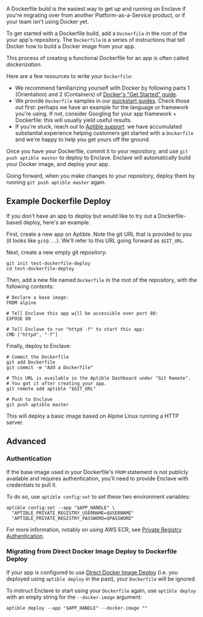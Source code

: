 A Dockerfile build is the easiest way to get up and running on Enclave if
you're migrating over from another Platform-as-a-Service product, or if your
team isn't using Docker yet.

To get started with a Dockerfile build, add a `Dockerfile` in the root of the
your app's repository. The `Dockerfile` is a series of instructions that tell
Docker how to build a Docker image from your app.

This process of creating a functional Dockerfile for an app is often called
_dockerization_.

Here are a few resources to write your `Dockerfile`:

- We recommend familiarizing yourself with Docker by following parts 1
  (Orientation) and 2 (Containers) of [Docker's "Get Started"
  guide][docker-get-started].
- We provide `Dockerfile` samples in our [quickstart
  guides][quickstart-guides]. Check those out first: perhaps we have an example
  for the language or framework you're using. If not, consider Googling for
  your app framework + Dockerfile: this will usually yield useful results.
- If you're stuck, reach out to [Aptible support][aptible-support]: we have
  accumulated substantial experience helping customers get started with a
  `Dockerfile` and we're happy to help you get yours off the ground.

Once you have your Dockerfile, commit it to your repository, and use `git push
aptible master` to deploy to Enclave. Enclave will automatically build your
Docker image, and deploy your app.

Going forward, when you make changes to your repository, deploy them by running
`git push aptible master` again.

## Example Dockerfile Deploy

If you don't have an app to deploy but would like to try out a Dockerfile-based
deploy, here's an example.

First, create a new app on Aptible. Note the git URL that is provided to you
(it looks like `git@...`). We'll refer to this URL going forward as `$GIT_URL`.

Next, create a new empty git repository:

```
git init test-dockerfile-deploy
cd test-dockerfile-deploy
```

Then, add a new file named `Dockerfile` in the root of the repository, with the
following contents:

```
# Declare a base image:
FROM alpine

# Tell Enclave this app will be accessible over port 80:
EXPOSE 80

# Tell Enclave to run "httpd -f" to start this app:
CMD ["httpd", "-f"]
```

Finally, deploy to Enclave:

```
# Commit the Dockerfile
git add Dockerfile
git commit -m "Add a Dockerfile"

# This URL is available in the Aptible Dashboard under "Git Remote".
# You got it after creating your app.
git remote add aptible "$GIT_URL"

# Push to Enclave
git push aptible master
```

This will deploy a basic image based on Alpine Linux running a HTTP server.

## Advanced

### Authentication

If the base image used in your Dockerfile's `FROM` statement is not publicly
available and requires authentication, you'll need to provide Enclave with
credentials to pull it.

To do so, use `aptible config:set` to set these two environment variables:

```
aptible config:set --app "$APP_HANDLE" \
  "APTIBLE_PRIVATE_REGISTRY_USERNAME=$USERNAME"
  "APTIBLE_PRIVATE_REGISTRY_PASSWORD=$PASSWORD"
```

For more information, notably on using AWS ECR, see [Private Registry
Authentication][private-registry-authentication].

### Migrating from Direct Docker Image Deploy to Dockerfile Deploy

If your app is configured to use [Direct Docker Image
Deploy][direct-docker-image-deploy] (i.e. you deployed using `aptible deploy`
in the past), your `Dockerfile` will be ignored.

To instruct Enclave to start using your `Dockerfile` again, use `aptible
deploy` with an empty string for the `--docker-image` argument:

```
aptible deploy --app "$APP_HANDLE" --docker-image ""
```

  [docker-get-started]: https://docs.docker.com/get-started/
  [quickstart-guides]: /support/quickstart/
  [aptible-support]: http://contact.aptible.com
  [direct-docker-image-deploy]: /support/topics/enclave/direct-docker-image-deploy/
  [private-registry-authentication]: /support/topics/enclave/private-registry-authentication/
